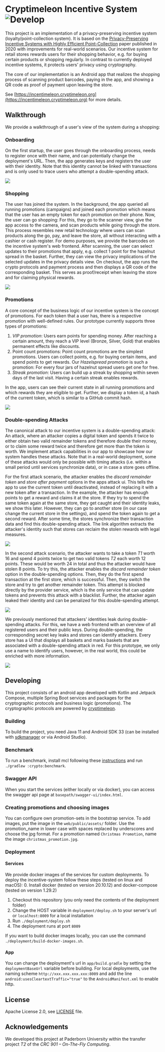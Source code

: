 # Cryptimeleon Incentive System ![Develop](https://github.com/cryptimeleon/incentive-system/workflows/Default%20workflow/badge.svg?branch=develop)

This project is an implementation of a privacy-preserving incentive system (loyalty/point-collection system).
It is based on the [Privacy-Preserving Incentive Systems with Highly Efficient Point-Collection](https://eprint.iacr.org/2020/382)
paper published in 2020 with improvements for real-world scenarios.
Our incentive system for retail stores rewards users for their shopping behavior, e.g. for buying certain products or shopping regularly.
In contrast to currently deployed incentive systems, it protects users' privacy using cryptography.

The core of our implementation is an Android app that realizes the shopping process of scanning product barcodes, 
paying in the app, and showing a QR code as proof of payment upon leaving the store.

See [https://incentimeleon.cryptimeleon.org](https://incentimeleon.cryptimeleon.org) for more details.

## Walkthrough

We provide a walkthrough of a user's view of the system during a shopping:

### Onboarding

On the first startup, the user goes through the onboarding process, needs to register once with their name, and can potentially change the deployment's URL.
Then, the app generates keys and registers the user with their identity.
Note that this identity cannot be linked with transactions and is only used to trace users who attempt a double-spending attack.

<picture>
  <source media="(prefers-color-scheme: dark)" srcset="./.github/images/onboarding-dark.png">
  <img src="./.github/images/onboarding.png">
</picture>

### Shopping

The user has joined the system.
In the background, the app queried all running promotions (campaigns) and joined each promotion which means that the user has an empty token for each promotion on their phone.
Now, the user can go shopping:
For this, they go to the scanner view, give the app access to the camera, and scan products while going through the store.
This process resembles new retail technology where users can scan products along the go, pay, and leave the store, all without interacting with a cashier or cash register.
For demo purposes, we provide the barcodes on the incentive system's web frontend.
After scanning, the user can select updates to their promotions that apply, e.g. collect 1 point for the hazelnut spread in the basket.
Further, they can view the privacy implications of the selected updates in the privacy details view.
On checkout, the app runs the crypto protocols and payment process and then displays a QR code of the corresponding basket.
This serves as proof/receipt when leaving the store and for claiming physical rewards.

<picture>
  <source media="(prefers-color-scheme: dark)" srcset="./.github/images/shopping-dark.png">
  <img src="./.github/images/shopping.png">
</picture>

### Promotions

A core concept of the business logic of our incentive system is the concept of promotions.
For each token that a user has, there is a respective promotion with well-defined rules.
Our prototype currently supports three types of promotions:
1. _VIP promotion_: Users earn points for spending money. After reaching a certain amount, they reach a VIP level (Bronze, Silver, Gold) that enables permanent effects like discounts.
2. Point count promotions: Point count promotions are the simplest promotions. Users can collect points, e.g. for buying certain items, and spend points to get rewards. Our _Hazelspread promotion_ is such a promotion: For every four jars of hazelnut spread users get one for free.
3. _Streak promotion_: Users can build up a streak by shopping within seven days of the last visit. Having a certain streak enables rewards.

In the app, users can see their current state in all running promotions and which rewards they are eligible to get.
Further, we display a token id, a hash of the current token, which is similar to a GitHub commit hash.

<picture>
  <source media="(prefers-color-scheme: dark)" srcset="./.github/images/promotions-dark.png">
  <img src="./.github/images/promotions.png">
</picture>

### Double-spending Attacks

The canonical attack to our incentive system is a double-spending attack: An attack, where an attacker copies a digital token and spends it twice to either obtain two valid remainder tokens and therefore double their money, or to claim some reward twice and therefore get more than the token is worth.
We implement attack capabilities in our app to showcase how our system handles these attacks.
Note that in a real-world deployment, some of these attacks would only be possible with timing attacks (i.e. within a small period until services synchronize data), or in case a store goes offline.

For the first attack scenario, the attacker enables the _discard remainder token_ and _store after payment_ options in the apps attack ui.
This tells the app to use the current token until deactivated, instead of replacing it with a new token after a transaction.
In the example, the attacker has enough points to get a reward and claims it at the store.
If they try to spend the same token again at the same store, they get caught and their identity leaks, we show this later.
However, they can go to another store (in our case change the current store in the settings), and spend the token again to get a second reward.
After some time, the stores synchronize their transaction data and find this double-spending attack.
The link algorithm extracts the attacker's identity such that stores can reclaim the stolen rewards with legal measures.

<picture>
  <source media="(prefers-color-scheme: dark)" srcset="./.github/images/double-spending-store-dark.png">
  <img src="./.github/images/double-spending-store.png">
</picture>

In the second attack scenario, the attacker wants to take a token _T1_ worth 16 and spend 4 points twice to get two valid tokens _T2_ each worth 12 points.
These would be worth 24 in total and thus the attacker would have stolen 8 points.
To try this, the attacker enables the _discard remainder token_ option in the double-spending options.
Then, they do the first spend transaction at the first store, which is successful.
Then, they switch the store and try to get another remainder token.
This attempt is blocked directly by the provider service, which is the only service that can update tokens and prevents this attack with a blacklist.
Further, the attacker again leaked their identity and can be penalized for this double-spending attempt.

<picture>
  <source media="(prefers-color-scheme: dark)" srcset="./.github/images/double-spending-provider-dark.png">
  <img src="./.github/images/double-spending-provider.png">
</picture>

We previously mentioned that attackers' identities leak during double-spending attacks.
For this, we have a web frontend with an overview of all registered users and their public keys.
During double-spending, the corresponding secret key leaks and stores can identify attackers.
Every store has a UI that displays all baskets and marks baskets that are associated with a double-spending attack in red.
For this prototype, we only use a name to identify users, however, in the real world, this could be enriched with more information.

<img src="./.github/images/web-ui.png">

## Developing

This project consists of an android app developed with Kotlin and Jetpack Compose, multiple Spring Boot services and packages for the cryptographic protocols and business logic (promotions).
The cryptographic protocols are powered by [cryptimeleon](https://cryptimeleon.org).

### Building

To build the project, you need Java 11 and Android SDK 33 (can be installed with
[sdkmanager](https://developer.android.com/studio/command-line/sdkmanager) or via Android Studio).

### Benchmark

To run a benchmark, install mcl following these [instructions](https://github.com/cryptimeleon/mclwrap) and
run `./gradlew :crypto:benchmark`.

### Swagger API

When you start the services (either locally or via docker), you can access the swagger api page
at `basepath/swagger-ui/index.html`.

### Creating promotions and choosing images

You can configure own promotion-sets in the bootstrap service.
To add images, put the image in the `web/public/assets/` folder.
Use the promotion_name in lower case with spaces replaced by underscores and choose the jpg format.
For a promotion named `Christmas Promotion`, name the image `christmas_promotion.jpg`.

### Deployment

#### Services

We provide docker images of the services for custom deployments.
To deploy the incentive-system follow these steps (tested on linux and macOS):
 0. Install docker (tested on version 20.10.12) and docker-compose (tested on version 1.29.2)
 1. Checkout this repository (you only need the contents of the deployment folder)
 2. Change the HOST variable in `deployment/deploy.sh` to your server's url or `localhost:8009` for a local installation
 3. Run `./deployment/deploy.sh`
 4. The deployment runs at port `8009`

If you want to build docker images locally, you can use the command `./deployment/build-docker-images.sh`.

#### App

You can change the deployment's url in `app/build.gradle` by setting the `deploymentBaseUrl` variable before building.
For local deployments, use the naming scheme `http://xxx.xxx.xxx.xxx:8009` and add the line `android:usesCleartextTraffic="true"` to the `AndroidManifest.xml` to enable http.

## License

Apache License 2.0, see [LICENSE](LICENSE) file.

## Acknowledgements
We developed this project at Paderborn University within the transfer project _T2_ of the _CRC 901 – On-The-Fly Computing_.
